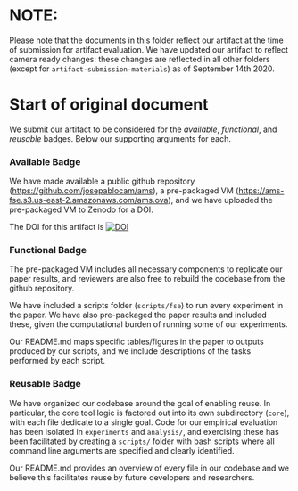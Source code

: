 # NOTE:

Please note that the documents in this folder reflect our artifact
at the time of submission for artifact evaluation. We have updated our
artifact to reflect camera ready changes: these changes are reflected in all
other folders (except for `artifact-submission-materials`) as of
September 14th 2020.

# Start of original document

We submit our artifact to be considered for the *available*,
*functional*, and *reusable* badges. Below our supporting arguments
for each.

### Available Badge
We have made available a public github repository
(https://github.com/josepablocam/ams), a pre-packaged VM
(https://ams-fse.s3.us-east-2.amazonaws.com/ams.ova), and we have uploaded the
pre-packaged VM to Zenodo for a DOI.

The DOI for this artifact is
[![DOI](https://zenodo.org/badge/DOI/10.5281/zenodo.3870818.svg)](https://doi.org/10.5281/zenodo.3870818)


### Functional Badge
The pre-packaged VM includes all necessary components to replicate our paper
results, and reviewers are also free to rebuild the codebase from the github
repository.

We have included a scripts folder (`scripts/fse`) to run every experiment in the
paper. We have also pre-packaged the paper results and included these, given the
computational burden of running some of our experiments.

Our README.md maps specific tables/figures in the paper to outputs produced by
our scripts, and we include descriptions of the tasks performed by each script.

### Reusable Badge
We have organized our codebase around the goal of enabling reuse. In particular,
the core tool logic is factored out into its own subdirectory (`core`), with
each file dedicate to a single goal. Code for our empirical evaluation has been
isolated in `experiments` and `analysis/`, and exercising these has been
facilitated by creating a `scripts/` folder with bash scripts where all command
line arguments are specified and clearly identified.

Our README.md provides an overview of every file in our codebase and we believe
this facilitates reuse by future developers and researchers.

